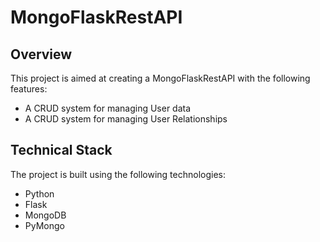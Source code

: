 # MongoFlaskRestAPI
## Overview
This project is aimed at creating a MongoFlaskRestAPI with the following features:

- A CRUD system for managing User data
- A CRUD system for managing User Relationships
## Technical Stack
The project is built using the following technologies:

- Python
- Flask
- MongoDB
- PyMongo
